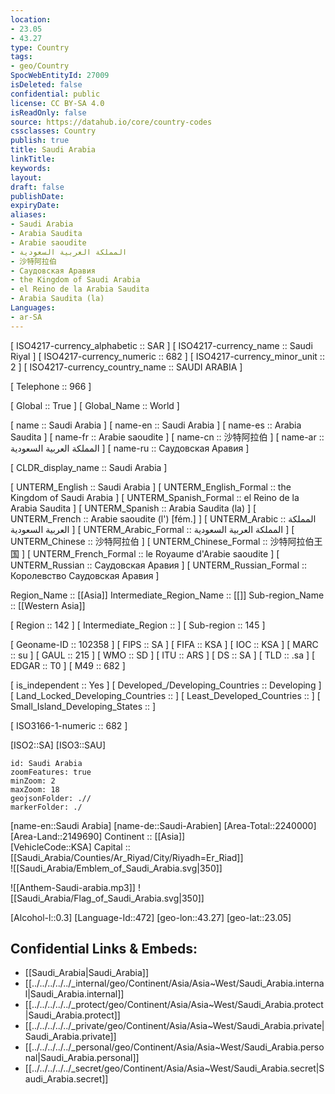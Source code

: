 ```yaml
---
location:
- 23.05
- 43.27
type: Country
tags:
- geo/Country
SpocWebEntityId: 27009
isDeleted: false
confidential: public
license: CC BY-SA 4.0
isReadOnly: false
source: https://datahub.io/core/country-codes
cssclasses: Country
publish: true
title: Saudi Arabia
linkTitle: 
keywords: 
layout: 
draft: false
publishDate: 
expiryDate: 
aliases:
- Saudi Arabia
- Arabia Saudita
- Arabie saoudite
- المملكة العربية السعودية
- 沙特阿拉伯
- Саудовская Аравия
- the Kingdom of Saudi Arabia
- el Reino de la Arabia Saudita
- Arabia Saudita (la)
Languages:
- ar-SA
---
```



[	ISO4217-currency_alphabetic	 :: SAR ] 
[	ISO4217-currency_name	 :: Saudi Riyal ] 
[	ISO4217-currency_numeric	 :: 682 ] 
[	ISO4217-currency_minor_unit	 :: 2 ] 
[	ISO4217-currency_country_name	 :: SAUDI ARABIA ] 

[	Telephone	 :: 966 ] 

[	Global	 :: True ] 
[	Global_Name	 :: World ] 

[	name	 :: Saudi Arabia ] 
[	name-en	 :: Saudi Arabia ] 
[	name-es	 :: Arabia Saudita ] 
[	name-fr	 :: Arabie saoudite ] 
[	name-cn	 :: 沙特阿拉伯 ] 
[	name-ar	 :: المملكة العربية السعودية ] 
[	name-ru	 :: Саудовская Аравия ] 

[	CLDR_display_name	 :: Saudi Arabia ] 

[	UNTERM_English	 :: Saudi Arabia ] 
[	UNTERM_English_Formal	 :: the Kingdom of Saudi Arabia ] 
[	UNTERM_Spanish_Formal	 :: el Reino de la Arabia Saudita ] 
[	UNTERM_Spanish	 :: Arabia Saudita (la) ] 
[	UNTERM_French	 :: Arabie saoudite (l') [fém.] ] 
[	UNTERM_Arabic	 :: المملكة العربية السعودية ] 
[	UNTERM_Arabic_Formal	 :: المملكة العربية السعودية ] 
[	UNTERM_Chinese	 :: 沙特阿拉伯 ] 
[	UNTERM_Chinese_Formal	 :: 沙特阿拉伯王国 ] 
[	UNTERM_French_Formal	 :: le Royaume d'Arabie saoudite ] 
[	UNTERM_Russian	 :: Саудовская Аравия ] 
[	UNTERM_Russian_Formal	 :: Королевство Саудовская Аравия ] 

Region_Name ::  [[Asia]] 
Intermediate_Region_Name ::  [[]] 
Sub-region_Name ::  [[Western Asia]] 

[	Region	 :: 142 ] 
[	Intermediate_Region	 ::  ] 
[	Sub-region	 :: 145 ] 

[	Geoname-ID	 :: 102358 ] 
[	FIPS	 :: SA ] 
[	FIFA	 :: KSA ] 
[	IOC	 :: KSA ] 
[	MARC	 :: su ] 
[	GAUL	 :: 215 ] 
[	WMO	 :: SD ] 
[	ITU	 :: ARS ] 
[	DS	 :: SA ] 
[	TLD	 :: .sa ] 
[	EDGAR	 :: T0 ] 
[	M49	 :: 682 ] 

[	is_independent	 :: Yes ] 
[	Developed_/Developing_Countries	 :: Developing ] 
[	Land_Locked_Developing_Countries	 ::  ] 
[	Least_Developed_Countries	 ::  ] 
[	Small_Island_Developing_States	 ::  ] 

[	ISO3166-1-numeric	 :: 682 ] 



[ISO2::SA] 
[ISO3::SAU] 
```leaflet
id: Saudi Arabia
zoomFeatures: true 
minZoom: 2 
maxZoom: 18
geojsonFolder: .// 
markerFolder: ./
```

[name-en::Saudi Arabia] 
[name-de::Saudi-Arabien] 
[Area-Total::2240000] 
[Area-Land::2149690] 
Continent :: [[Asia]]  
[VehicleCode::KSA] 
Capital :: [[Saudi_Arabia/Counties/Ar_Riyad/City/Riyadh=Er_Riad]]  
![[Saudi_Arabia/Emblem_of_Saudi_Arabia.svg|350]]  

![[Anthem-Saudi-arabia.mp3]] 
![[Saudi_Arabia/Flag_of_Saudi_Arabia.svg|350]]  

[Alcohol-l::0.3] 
[Language-Id::472] 
[geo-lon::43.27] 
[geo-lat::23.05] 



## Confidential Links & Embeds: 
- [[Saudi_Arabia|Saudi_Arabia]]  
- [[../../../../../_internal/geo/Continent/Asia/Asia~West/Saudi_Arabia.internal|Saudi_Arabia.internal]]  
- [[../../../../../_protect/geo/Continent/Asia/Asia~West/Saudi_Arabia.protect|Saudi_Arabia.protect]] 
- [[../../../../../_private/geo/Continent/Asia/Asia~West/Saudi_Arabia.private|Saudi_Arabia.private]] 
- [[../../../../../_personal/geo/Continent/Asia/Asia~West/Saudi_Arabia.personal|Saudi_Arabia.personal]] 
- [[../../../../../_secret/geo/Continent/Asia/Asia~West/Saudi_Arabia.secret|Saudi_Arabia.secret]] 

